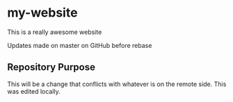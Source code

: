 # my-website

This is a really awesome website

Updates made on master on GitHub before rebase

## Repository Purpose

This will be a change that conflicts 
with whatever is on the remote side.
This was edited locally.
